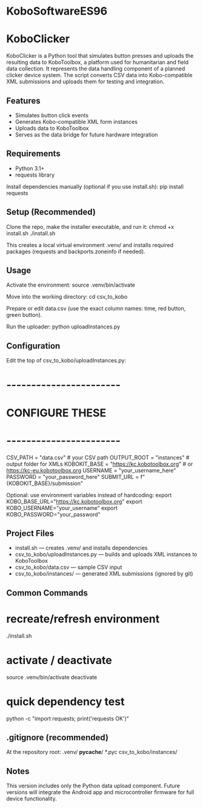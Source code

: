 # KoboSoftwareES96
# KoboClicker

KoboClicker is a Python tool that simulates button presses and uploads the resulting data to KoboToolbox, a platform used for humanitarian and field data collection. It represents the data handling component of a planned clicker device system. The script converts CSV data into Kobo-compatible XML submissions and uploads them for testing and integration.

## Features
- Simulates button click events
- Generates Kobo-compatible XML form instances
- Uploads data to KoboToolbox
- Serves as the data bridge for future hardware integration

## Requirements
- Python 3.1+
- requests library

Install dependencies manually (optional if you use install.sh):
pip install requests

## Setup (Recommended)

Clone the repo, make the installer executable, and run it:
chmod +x install.sh
./install.sh

This creates a local virtual environment .venv/ and installs required packages (requests and backports.zoneinfo if needed).

## Usage

Activate the environment:
source .venv/bin/activate

Move into the working directory:
cd csv_to_kobo

Prepare or edit data.csv (use the exact column names: time, red button, green button).

Run the uploader:
python uploadInstances.py

## Configuration

Edit the top of csv_to_kobo/uploadInstances.py:
# -----------------------
# CONFIGURE THESE
# -----------------------
CSV_PATH = "data.csv"                           # your CSV path
OUTPUT_ROOT = "instances"                       # output folder for XMLs
KOBOKIT_BASE = "https://kc.kobotoolbox.org"    # or https://kc-eu.kobotoolbox.org
USERNAME = "your_username_here"
PASSWORD = "your_password_here"
SUBMIT_URL = f"{KOBOKIT_BASE}/submission"

Optional: use environment variables instead of hardcoding:
export KOBO_BASE_URL="https://kc.kobotoolbox.org"
export KOBO_USERNAME="your_username"
export KOBO_PASSWORD="your_password"

## Project Files
- install.sh — creates .venv/ and installs dependencies
- csv_to_kobo/uploadInstances.py — builds and uploads XML instances to KoboToolbox
- csv_to_kobo/data.csv — sample CSV input
- csv_to_kobo/instances/ — generated XML submissions (ignored by git)

## Common Commands
# recreate/refresh environment
./install.sh

# activate / deactivate
source .venv/bin/activate
deactivate

# quick dependency test
python -c "import requests; print('requests OK')"

## .gitignore (recommended)
At the repository root:
.venv/
__pycache__/
*.pyc
csv_to_kobo/instances/

## Notes
This version includes only the Python data upload component.
Future versions will integrate the Android app and microcontroller firmware for full device functionality.
